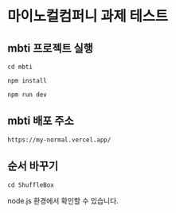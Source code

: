 # 마이노컬컴퍼니 과제 테스트


## mbti 프로젝트 실행


```
cd mbti
```

```
npm install
```

```
npm run dev
```

## mbti 배포 주소

```
https://my-normal.vercel.app/
```


## 순서 바꾸기

```
cd ShuffleBox
```

node.js 환경에서 확인할 수 있습니다.
